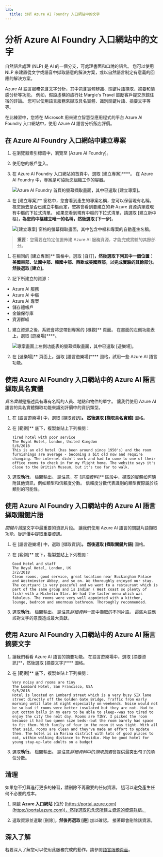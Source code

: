```yaml
---
lab:
  title: 分析 Azure AI Foundry 入口網站中的文字
---
```


# 分析 Azure AI Foundry 入口網站中的文字

自然語言處理 (NLP) 是 AI 的一個分支，可處理書面和口說的語言。 您可以使用 NLP 來建置從文字或語音中擷取語意的解決方案，或以自然語言制定有意義的回應的解決方案。

Azure AI 語言服務包含文字分析，其中包含實體辨識、關鍵片語擷取、摘要和情感分析等功能。 例如，假設虛構的旅行社 Margie's Travel 鼓勵客戶提交旅館住宿的評論。 您可以使用語言服務來擷取具名實體、識別關鍵片語、摘要文字等等。

在此練習中，您將在 Microsoft 用來建立智慧型應用程式的平台 Azure AI Foundry 入口網站中，使用 Azure AI 語言分析飯店評價。 

## 在 Azure AI Foundry 入口網站中建立專案

1. 在瀏覽器索引標籤中，瀏覽至 [Azure AI Foundry][](https://ai.azure.com?azure-portal=true)。

1. 使用您的帳戶登入。 

1. 在 Azure AI Foundry 入口網站的首頁中，選取 [建立專案]****。 在 Azure AI Foundry 中，專案是可協助您組織工作的容器。  

    ![Azure AI Foundry 首頁的螢幕擷取畫面，其中已選取 [建立專案]。](./media/azure-ai-foundry-home-page.png)

1. 在 [建立專案]** 窗格中，您會看到產生的專案名稱，您可以保留現有名稱。 視您過去是否已建立中樞而定，您將會看到要建立的*新* Azure 資源清單或現有中樞的下拉式清單。 如果您看到現有中樞的下拉式清單，請選取 [建立新中樞]**，為您的中樞建立唯一的名稱，然後選取 [下一步]**。  
 
    ![[建立專案] 窗格的螢幕擷取畫面，其中包含中樞和專案的自動產生名稱。](./media/azure-ai-foundry-create-project.png)

> **重要**：您需要在特定位置佈建 Azure AI 服務資源，才能完成實驗的其餘部分。

1. 在相同的 [建立專案]** 窗格中，選取 [自訂]****，然後選取下列其中一個**位置**：美國東部、法國中部、韓國中部、西歐或美國西部，以完成實驗的其餘部分。 然後選取 [建立]****。 

1. 記下所建立的資源： 
- Azure AI 服務
- Azure AI 中樞
- Azure AI 專案
- 儲存體帳戶
- 金鑰保存庫
- 資源群組  
 
1. 建立資源之後，系統會將您帶到專案的 [概觀]** 頁面。 在畫面的左側功能表上，選取 [遊樂場]****。
 
    ![專案畫面上左側功能表的螢幕擷取畫面，其中已選取 [遊樂場]。](./media/azure-ai-foundry-playgrounds.png)  

1. 在 [遊樂場]** 頁面上，選取 [語言遊樂場]**** 圖格，試用一些 Azure AI 語言功能。

## 使用 Azure AI Foundry 入口網站中的 Azure AI 語言擷取具名實體

*具名實體*是描述具有專有名稱的人員、地點和物件的單字。 讓我們使用 Azure AI 語言的具名實體擷取功能來識別評價中的資訊類型。

1. 在 [語言遊樂場] 中，選取 [擷取資訊]****。 然後選取 [擷取具名實體]**** 圖格。 

1. 在 [範例]** 底下，複製並貼上下列檢閱：

    ```
    Tired hotel with poor service
    The Royal Hotel, London, United Kingdom
    5/6/2018
    This is an old hotel (has been around since 1950's) and the room furnishings are average - becoming a bit old now and require changing. The internet didn't work and had to come to one of their office rooms to check in for my flight home. The website says it's close to the British Museum, but it's too far to walk.
    ```

1. 選取**執行**。 檢閱輸出。 請注意，在 [詳細資料]** 區段中，擷取的實體如何隨附其他資訊，例如類型和信賴度分數。 信賴度分數代表識別的類型實際屬於該類別的可能性。

## 使用 Azure AI Foundry 入口網站中的 Azure AI 語言擷取關鍵片語

*關鍵片語*是文字中最重要的資訊片段。 讓我們使用 Azure AI 語言的關鍵片語擷取功能，從評價中提取重要資訊。

1. 在 [語言遊樂場] 中，選取 [擷取資訊]****。 然後選取 [擷取關鍵片語]**** 圖格。 

1. 在 [範例]** 底下，複製並貼上下列檢閱：

    ```
    Good Hotel and staff
    The Royal Hotel, London, UK
    3/2/2018
    Clean rooms, good service, great location near Buckingham Palace and Westminster Abbey, and so on. We thoroughly enjoyed our stay. The courtyard is very peaceful and we went to a restaurant which is part of the same group and is Indian ( West coast so plenty of fish) with a Michelin Star. We had the taster menu which was fabulous. The rooms were very well appointed with a kitchen, lounge, bedroom and enormous bathroom. Thoroughly recommended.
    ```

1. 選取**執行**。 檢閱輸出。 請注意*詳細資料*一節中擷取的不同片語。 這些片語應該對文字的意義造成最大貢獻。

## 使用 Azure AI Foundry 入口網站中的 Azure AI 語言摘要文字
 
1. 讓我們看看 Azure AI 語言的摘要功能。 在語言遊樂場中，選取 [摘要資訊]**，然後選取 [摘要文字]**** 圖格。

1. 在 [範例]** 底下，複製並貼上下列檢閱：
    
    ```
    Very noisy and rooms are tiny
    The Lombard Hotel, San Francisco, USA
    9/5/2018
    Hotel is located on Lombard street which is a very busy SIX lane street directly off the Golden Gate Bridge. Traffic from early morning until late at night especially on weekends. Noise would not be so bad if rooms were better insulated but they are not. Had to put cotton balls in my ears to be able to sleep--was too tired to enjoy the city the next day. Rooms are TINY. I picked the room because it had two queen size beds--but the room barely had space to fit them. With family of four in the room it was tight. With all that said, rooms are clean and they've made an effort to update them. The hotel is in Marina district with lots of good places to eat, within walking distance to Presidio. May be good hotel for young stay-up-late adults on a budget
    ```

1. 選取**執行**。 檢閱輸出。 請注意*詳細資料*中的*擷取摘要*會提供最突出句子的順位分數。   

## 清理

如果您不打算進行更多的練習，請刪除不再需要的任何資源。 這可以避免產生任何不必要的成本。

1. 開啟 **Azure 入口網站** (位於 [https://portal.azure.com](https://portal.azure.com))，然後選取包含您所建立資源的資源群組。

1. 選取資源並選取 [刪除]****，然後再選取 [是]**** 加以確認。 接著即會刪除該資源。

## 深入了解

若要深入了解您可以使用此服務完成的動作，請參閱[語言服務頁面](https://learn.microsoft.com/azure/ai-services/language-service/overview)。

